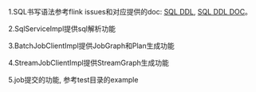 1.SQL书写语法参考flink issues和对应提供的doc:
   [SQL DDL](https://issues.apache.org/jira/browse/FLINK-8039),
   [SQL DDL DOC](https://docs.google.com/document/d/1TTP-GCC8wSsibJaSUyFZ_5NBAHYEB1FVmPpP7RgDGBA/edit?usp=sharing)。
  

2.SqlServiceImpl提供sql解析功能


3.BatchJobClientImpl提供JobGraph和Plan生成功能


4.StreamJobClientImpl提供StreamGraph生成功能


5.job提交的功能, 参考test目录的example
